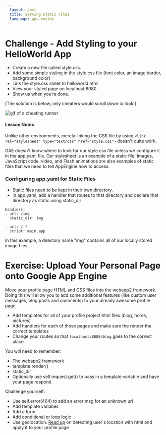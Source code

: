 ```yaml
---
  layout: post
  title: Serving Static Files
  language: app-engine
---
```


# Challenge - Add Styling to your HelloWorld App
* Create a new file called style.css.
* Add some simple styling in the style.css file (font color, an image border, background color)
* Link the style.css sheet to helloworld.html
* View your styled page on localhost:8080
* Show us when you’re done.

[The solution is below, only cheaters would scroll down to look!]

![gif of a cheating runner](http://media.giphy.com/media/BUOlQ1H5RCR1K/giphy.gif)

####  Lesson Notes
Unlike other environments, merely linking the CSS file by using `<link rel="stylesheet" type="text/css" href="style.css">` doesn't quite work.

GAE doesn't know where to look for our style.css file unless we configure it in the app.yaml file. Our stylesheet is an example of a static file.
Images, JavaScript code, video, and Flash animations are also examples of static files that we need to tell AppEngine how to access.  

###  Configuring app.yaml for Static Files
* Static files need to be kept in their own directory.
* In app.yaml, add a handler that routes to that directory and declare that directory as static using static_dir

```
handlers:
- url: /img
  static_dir: img

- url: /.*
  script: main.app
```
In this example, a directory name "img" contains all of our locally stored image files.

# Exercise: Upload Your Personal Page onto Google App Engine

Move your profile page HTML and CSS files into the webapp2 framework. Doing this will allow you to add some additional features (like custom user messages, blog posts and comments) to your already awesome profile page.

+ Add templates for all of your profile project html files (blog, home, pictures)
+ Add handlers for each of those pages and make sure the render the correct templates
+ Change your routes so that `localhost:8080/blog` goes to the correct place

You will need to remember:

+ The webapp2 framework
+ template.render()
+ static_dir
+ Optionally use self.request.get() to pass in a template variable and have your page respond.

Challenge yourself:

* Use self.error(404) to add an error msg for an unknown url
* Add template variabes
* Add a form
* Add conditional or loop logic
* Use geolocation. [Read up](http://www.developerdrive.com/2012/01/using-html5-to-determine-user-location) on detecting user's location with html and apply it to your profile page
